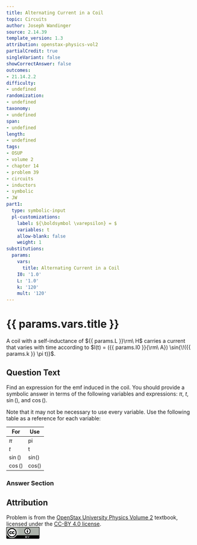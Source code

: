 ```yaml
---
title: Alternating Current in a Coil
topic: Circuits
author: Joseph Wandinger
source: 2.14.39
template_version: 1.3
attribution: openstax-physics-vol2
partialCredit: true
singleVariant: false
showCorrectAnswer: false
outcomes:
- 21.14.2.2
difficulty:
- undefined
randomization:
- undefined
taxonomy:
- undefined
span:
- undefined
length:
- undefined
tags:
- OSUP
- volume 2
- chapter 14
- problem 39
- circuits
- inductors
- symbolic
- JW
part1:
  type: symbolic-input
  pl-customizations:
    label: ${\boldsymbol \varepsilon} = $
    variables: t
    allow-blank: false
    weight: 1
substitutions:
  params:
    vars:
      title: Alternating Current in a Coil
    I0: '1.0'
    L: '1.0'
    k: '120'
    mult: '120'
---
```

# {{ params.vars.title }}
A coil with a self-inductance of ${{ params.L }}\rm\ H$ carries a current that varies with time according to $I(t) = ({{ params.I0 }}{\rm\ A}) \sin{\!({{ params.k }} \pi t)}$.

## Question Text

Find an expression for the emf induced in the coil.
You should provide a symbolic answer in terms of the following variables and expressions: $\pi$, $t$, $\sin()$, and $\cos()$.

Note that it may not be necessary to use every variable. Use the following table as a reference for each variable:

| For      | Use   |
|----------|-------|
| $\pi$    | pi    |
| $t$      | t     |
| $\sin()$ | sin() |
| $\cos()$ | cos() |

### Answer Section

## Attribution

Problem is from the [OpenStax University Physics Volume 2](https://openstax.org/details/books/university-physics-volume-2) textbook, licensed under the [CC-BY 4.0 license](https://creativecommons.org/licenses/by/4.0/).<br>![Image representing the Creative Commons 4.0 BY license.](https://raw.githubusercontent.com/firasm/bits/master/by.png)